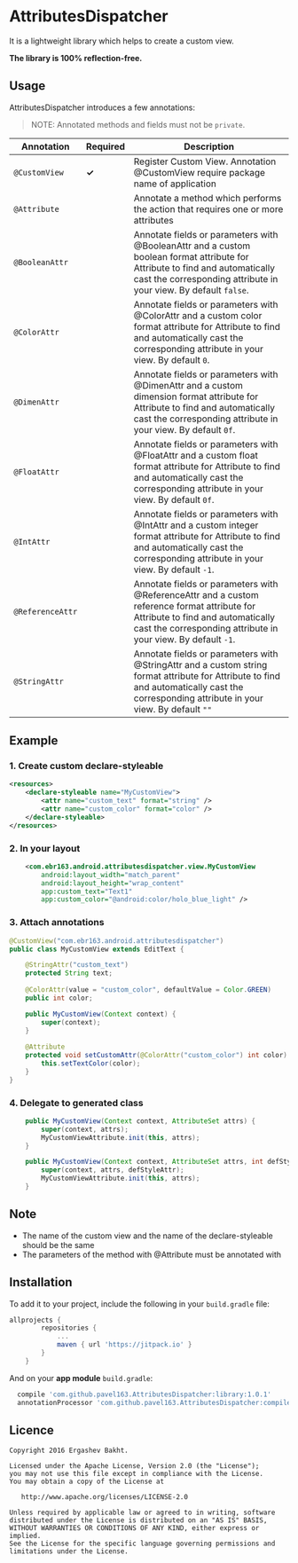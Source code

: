 # AttributesDispatcher
It is a lightweight library which helps to create a custom view.

**The library is 100% reflection-free.**

## Usage

AttributesDispatcher introduces a few annotations:

> NOTE: Annotated methods and fields must not be `private`.

|Annotation|Required|Description|
|---|---|---|
|`@CustomView`|**✓**|Register Custom View. Annotation @CustomView require package name of application|
|`@Attribute`||Annotate a method which performs the action that requires one or more attributes|
|`@BooleanAttr`||Annotate fields or parameters with @BooleanAttr and a custom boolean format attribute for Attribute to find and automatically cast the corresponding attribute in your view. By default ```false```.|
|`@ColorAttr`||Annotate fields or parameters with @ColorAttr and a custom color format attribute for Attribute to find and automatically cast the corresponding attribute in your view. By default ```0```.|
|`@DimenAttr`||Annotate fields or parameters with @DimenAttr and a custom dimension format attribute for Attribute to find and automatically cast the corresponding attribute in your view. By default ```0f```.|
|`@FloatAttr`||Annotate fields or parameters with @FloatAttr and a custom float format attribute for Attribute to find and automatically cast the corresponding attribute in your view. By default ```0f```.|
|`@IntAttr`||Annotate fields or parameters with @IntAttr and a custom integer format attribute for Attribute to find and automatically cast the corresponding attribute in your view. By default ```-1```.|
|`@ReferenceAttr`||Annotate fields or parameters with @ReferenceAttr and a custom reference format attribute for Attribute to find and automatically cast the corresponding attribute in your view. By default ```-1```.|
|`@StringAttr`||Annotate fields or parameters with @StringAttr and a custom string format attribute for Attribute to find and automatically cast the corresponding attribute in your view. By default ```""```|

## Example

### 1. Create custom declare-styleable

```xml
<resources>
    <declare-styleable name="MyCustomView">
        <attr name="custom_text" format="string" />
        <attr name="custom_color" format="color" />
    </declare-styleable>
</resources>
```
### 2. In your layout 

```xml
    <com.ebr163.android.attributesdispatcher.view.MyCustomView
        android:layout_width="match_parent"
        android:layout_height="wrap_content"
        app:custom_text="Text1"
        app:custom_color="@android:color/holo_blue_light" />
```
### 3. Attach annotations

```java
@CustomView("com.ebr163.android.attributesdispatcher")
public class MyCustomView extends EditText {

    @StringAttr("custom_text")
    protected String text;
    
    @ColorAttr(value = "custom_color", defaultValue = Color.GREEN)
    public int color;

    public MyCustomView(Context context) {
        super(context);
    }
    
    @Attribute
    protected void setCustomAttr(@ColorAttr("custom_color") int color) {
        this.setTextColor(color);
    }
}
```

### 4. Delegate to generated class

```java
    public MyCustomView(Context context, AttributeSet attrs) {
        super(context, attrs);
        MyCustomViewAttribute.init(this, attrs);
    }

    public MyCustomView(Context context, AttributeSet attrs, int defStyleAttr) {
        super(context, attrs, defStyleAttr);
        MyCustomViewAttribute.init(this, attrs);
    }
```

## Note

- The name of the custom view and the name of the declare-styleable should be the same
- The parameters of the method with @Attribute must be annotated with

## Installation
To add it to your project, include the following in your `build.gradle` file:

```groovy
allprojects {
		repositories {
			...
			maven { url 'https://jitpack.io' }
		}
	}
```  

And on your **app module** `build.gradle`:

```groovy
  compile 'com.github.pavel163.AttributesDispatcher:library:1.0.1'
  annotationProcessor 'com.github.pavel163.AttributesDispatcher:compiler:1.0.1'
```

## Licence

    Copyright 2016 Ergashev Bakht.

    Licensed under the Apache License, Version 2.0 (the "License");
    you may not use this file except in compliance with the License.
    You may obtain a copy of the License at

       http://www.apache.org/licenses/LICENSE-2.0

    Unless required by applicable law or agreed to in writing, software
    distributed under the License is distributed on an "AS IS" BASIS,
    WITHOUT WARRANTIES OR CONDITIONS OF ANY KIND, either express or implied.
    See the License for the specific language governing permissions and
    limitations under the License.

